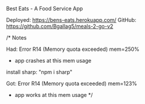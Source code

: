 
Best Eats - A Food Service App

Deployed: https://bens-eats.herokuapp.com/
GitHub: https://github.com/Bgallag5/meals-2-go-v2




/*
Notes

Had:
Error R14 (Memory quota exceeded) mem=250%
 - app crashes at this mem usage

install sharp:  "npm i sharp"

Got:
Error R14 (Memory quota exceeded) mem=123%
 - app works at this mem usage
*/